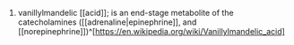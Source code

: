 1. vanillylmandelic [[acid]]; is an end-stage metabolite of the catecholamines ([[adrenaline|epinephrine]], and [[norepinephrine]])^[https://en.wikipedia.org/wiki/Vanillylmandelic_acid]